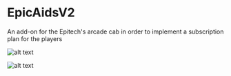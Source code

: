 # EpicAidsV2


An add-on for the Epitech's arcade cab in order to implement a subscription plan for the players

![alt text](https://i.imgur.com/yKN5nFM.png)

![alt text](https://i.imgur.com/IY37NVp.jpg)
